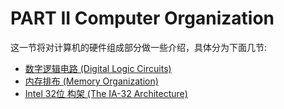 # PART II Computer Organization

这一节将对计算机的硬件组成部分做一些介绍，具体分为下面几节:

* [数字逻辑电路 (Digital Logic Circuits)](./digital-logic-circuits.md)
* [内存排布 (Memory Organization)](./memory-organization.md)
* [Intel 32位 构架 (The IA-32 Architecture)](./the-ia-32-architecture.md)
